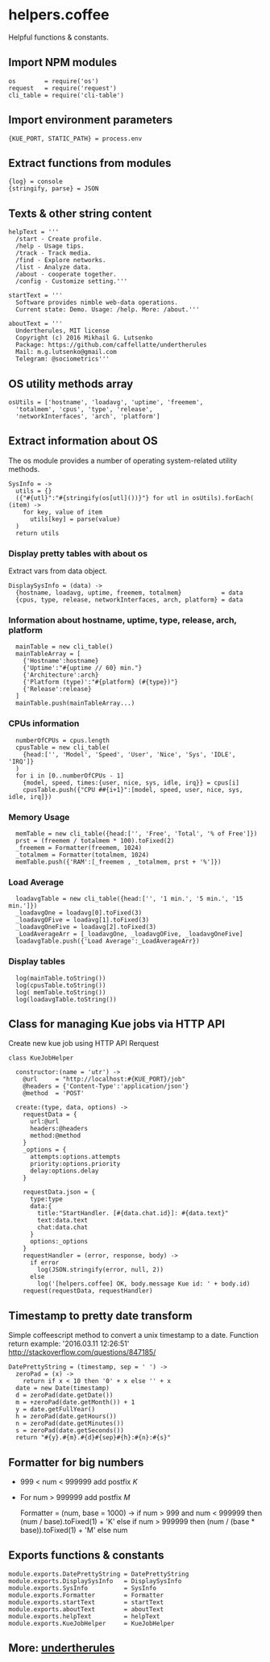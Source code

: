 helpers.coffee
==============

Helpful functions & constants.


## Import NPM modules

    os        = require('os')
    request   = require('request')
    cli_table = require('cli-table')


## Import environment parameters

    {KUE_PORT, STATIC_PATH} = process.env


## Extract functions from modules

    {log} = console
    {stringify, parse} = JSON


## Texts & other string content

    helpText = '''
      /start - Create profile.
      /help - Usage tips.
      /track - Track media.
      /find - Explore networks.
      /list - Analyze data.
      /about - cooperate together.
      /config - Customize setting.'''

    startText = '''
      Software provides nimble web-data operations.
      Current state: Demo. Usage: /help. More: /about.'''

    aboutText = '''
      Undertherules, MIT license
      Copyright (c) 2016 Mikhail G. Lutsenko
      Package: https://github.com/caffellatte/undertherules
      Mail: m.g.lutsenko@gmail.com
      Telegram: @sociometrics'''


## OS utility methods array

    osUtils = ['hostname', 'loadavg', 'uptime', 'freemem',
      'totalmem', 'cpus', 'type', 'release',
      'networkInterfaces', 'arch', 'platform']


## Extract information about OS
The os module provides a number of operating system-related utility methods.

    SysInfo = ->
      utils = {}
      ({"#{utl}":"#{stringify(os[utl]())}"} for utl in osUtils).forEach( (item) ->
        for key, value of item
          utils[key] = parse(value)
      )
      return utils

### Display pretty tables with about os
Extract vars from data object.


    DisplaySysInfo = (data) ->
      {hostname, loadavg, uptime, freemem, totalmem}           = data
      {cpus, type, release, networkInterfaces, arch, platform} = data

### Information about hostname, uptime, type, release, arch, platform

      mainTable = new cli_table()
      mainTableArray = [
        {'Hostname':hostname}
        {'Uptime':"#{uptime // 60} min."}
        {'Architecture':arch}
        {'Platform (type)':"#{platform} (#{type})"}
        {'Release':release}
      ]
      mainTable.push(mainTableArray...)


### CPUs information

      numberOfCPUs = cpus.length
      cpusTable = new cli_table(
        {head:['', 'Model', 'Speed', 'User', 'Nice', 'Sys', 'IDLE', 'IRQ']}
      )
      for i in [0..numberOfCPUs - 1]
        {model, speed, times:{user, nice, sys, idle, irq}} = cpus[i]
        cpusTable.push({"CPU ##{i+1}":[model, speed, user, nice, sys, idle, irq]})


### Memory Usage

      memTable = new cli_table({head:['', 'Free', 'Total', '% of Free']})
      prst = (freemem / totalmem * 100).toFixed(2)
      _freemem = Formatter(freemem, 1024)
      _totalmem = Formatter(totalmem, 1024)
      memTable.push({'RAM':[_freemem , _totalmem, prst + '%']})


### Load Average

      loadavgTable = new cli_table({head:['', '1 min.', '5 min.', '15 min.']})
      _loadavgOne = loadavg[0].toFixed(3)
      _loadavgOFive = loadavg[1].toFixed(3)
      _loadavgOneFive = loadavg[2].toFixed(3)
      _LoadAverageArr = [_loadavgOne, _loadavgOFive, _loadavgOneFive]
      loadavgTable.push({'Load Average':_LoadAverageArr})


### Display tables

      log(mainTable.toString())
      log(cpusTable.toString())
      log( memTable.toString())
      log(loadavgTable.toString())


## Class for managing Kue jobs via HTTP API
Create new kue job using HTTP API Rerquest


    class KueJobHelper

      constructor:(name = 'utr') ->
        @url     = "http://localhost:#{KUE_PORT}/job"
        @headers = {'Content-Type':'application/json'}
        @method  = 'POST'

      create:(type, data, options) ->
        requestData = {
          url:@url
          headers:@headers
          method:@method
        }
        _options = {
          attempts:options.attempts
          priority:options.priority
          delay:options.delay
        }

        requestData.json = {
          type:type
          data:{
            title:"StartHandler. [#{data.chat.id}]: #{data.text}"
            text:data.text
            chat:data.chat
          }
          options:_options
        }
        requestHandler = (error, response, body) ->
          if error
            log(JSON.stringify(error, null, 2))
          else
            log('[helpers.coffee] OK, body.message Kue id: ' + body.id)
        request(requestData, requestHandler)

## Timestamp to pretty date transform
Simple coffeescript method to  convert a unix timestamp to  a date.
Function return example: '2016.03.11 12:26:51'
http://stackoverflow.com/questions/847185/

    DatePrettyString = (timestamp, sep = ' ') ->
      zeroPad = (x) ->
        return if x < 10 then '0' + x else '' + x
      date = new Date(timestamp)
      d = zeroPad(date.getDate())
      m = +zeroPad(date.getMonth()) + 1
      y = date.getFullYear()
      h = zeroPad(date.getHours())
      n = zeroPad(date.getMinutes())
      s = zeroPad(date.getSeconds())
      return "#{y}.#{m}.#{d}#{sep}#{h}:#{n}:#{s}"


## Formatter for big numbers
* 999 < num < 999999 add postfix *K*
* For num > 999999 add postfix *M*


    Formatter = (num, base = 1000) ->
      if num > 999 and num < 999999 then (num / base).toFixed(1) + 'K'
      else if num > 999999 then (num / (base * base)).toFixed(1) + 'M'
      else num


## Exports functions & constants

    module.exports.DatePrettyString = DatePrettyString
    module.exports.DisplaySysInfo   = DisplaySysInfo
    module.exports.SysInfo          = SysInfo
    module.exports.Formatter        = Formatter
    module.exports.startText        = startText
    module.exports.aboutText        = aboutText
    module.exports.helpText         = helpText
    module.exports.KueJobHelper     = KueJobHelper


## More: [undertherules](https://github.com/caffellatte/undertherules)
